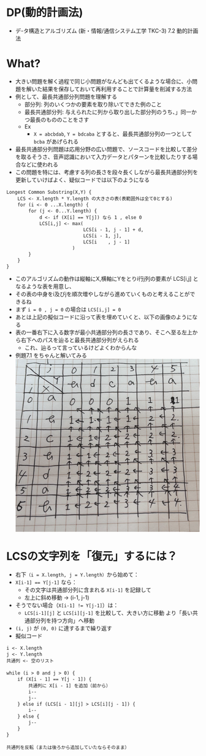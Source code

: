 # DP(動的計画法)
- デ-タ構造とアルゴリズム (新・情報/通信システム工学 TKC-3) 7.2 動的計画法

# What?
- 大きい問題を解く過程で同じ小問題がなんども出てくるような場合に、小問題を解いた結果を保存しておいて再利用することで計算量を削減する方法
- 例として、最長共通部分列問題を理解する
  - 部分列: 列のいくつかの要素を取り除いてできた例のこと
  - 最長共通部分列: 与えられたに列から取り出した部分列のうち、」同一かつ最長のもののことをさす
  - Ex
    - `X = abcbdab`, `Y = bdcaba` とすると、最長共通部分列の一つとして `bcba` があげられる
- 最長共通部分列問題は応用分野の広い問題で、ソースコードを比較して差分を取るそうさ、音声認識において入力データとパターンを比較したりする場合などに使われる
- この問題を特には、考慮する列の長さを段々長くしながら最長共通部分列を更新していけばよく、疑似コードでは以下のようになる
```
Longest Common Substring(X,Y) {
    LCS <- X.length * Y.length の大きさの表(表範囲外は全て0とする)
    for (i <- 0 ...X.length) {
        for (j <- 0...Y.length) {
            d <- if (X[i] == Y[j]) なら 1 , else 0
            LCS[i,j] <- max(
                            LCS[i - 1, j - 1] + d,
                            LCS[i - 1, j],
                            LCS[i    , j - 1]
                        )
        }    
    }
}
```
- このアルゴリズムの動作は縦軸にX,横軸にYをとりi行j列の要素が LCS[i,j] となるような表を用意し、
- その表の中身をi及びjを順次増やしながら進めていくものと考えることができるね
- まず `i = 0 , j = 0` の場合は `LCS[i,j] = 0` 
- あとは上記の擬似コードに沿って表を埋めていくと、以下の画像のようになる
- 表の一番右下に入る数字が最小共通部分列の長さであり、そこへ至る左上から右下へのパスを辿ると最長共通部分列がえられる
  - これ、辿るって言っているけどよくわからんな
- 例題7.1 をちゃんと解いてみる
![img.png](img.png)

# LCSの文字列を「復元」するには？ 
- 右下`（i = X.length, j = Y.length）`から始めて： 
- `X[i-1] == Y[j-1]` なら： 
  - その文字は共通部分列に含まれる `X[i-1]` を記録して 
  - 左上に斜め移動 → (i-1, j-1)
- そうでない場合（`X[i-1] != Y[j-1]`）は： 
  - `LCS[i-1][j]` と `LCS[i][j-1]` を比較して、大きい方に移動 より「長い共通部分列を持つ方向」へ移動
- `(i, j)` が `(0, 0)` に達するまで繰り返す
- 擬似コード
```
i <- X.length
j <- Y.length
共通列 <- 空のリスト

while (i > 0 and j > 0) {
    if (X[i - 1] == Y[j - 1]) {
        共通列に X[i - 1] を追加（前から）
        i--
        j--
    } else if (LCS[i - 1][j] > LCS[i][j - 1]) {
        i--
    } else {
        j--
    }
}

共通列を反転（または後ろから追加していたならそのまま）
```